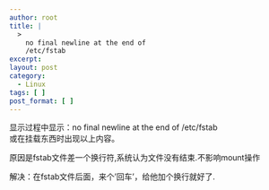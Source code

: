 ```yaml
---
author: root
title: |
  >
    no final newline at the end of
    /etc/fstab
excerpt:
layout: post
category:
  - Linux
tags: [ ]
post_format: [ ]
---
```

显示过程中显示：no final newline at the end of /etc/fstab  
或在挂载东西时出现以上内容。 

原因是fstab文件差一个换行符,系统认为文件没有结束.不影响mount操作 

解决：在fstab文件后面，来个’回车’，给他加个换行就好了.